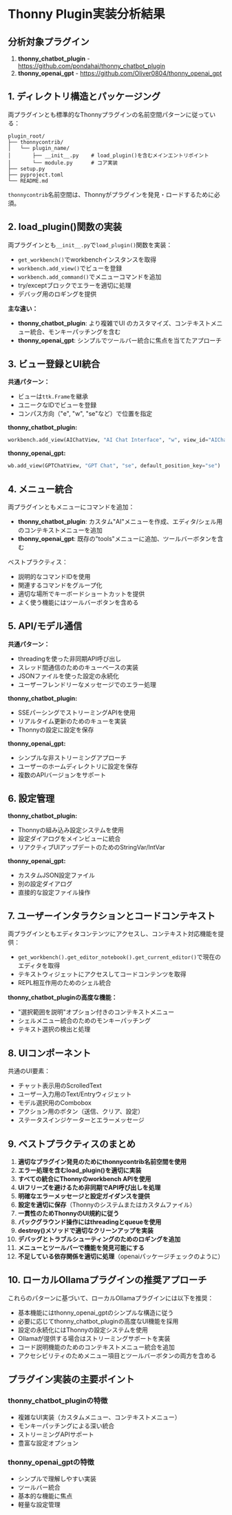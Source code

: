 # Thonny Plugin実装分析結果

## 分析対象プラグイン
1. **thonny_chatbot_plugin** - https://github.com/pondahai/thonny_chatbot_plugin
2. **thonny_openai_gpt** - https://github.com/Oliver0804/thonny_openai_gpt

## 1. ディレクトリ構造とパッケージング

両プラグインとも標準的なThonnyプラグインの名前空間パターンに従っている：
```
plugin_root/
├── thonnycontrib/
│   └── plugin_name/
│       ├── __init__.py    # load_plugin()を含むメインエントリポイント
│       └── module.py      # コア実装
├── setup.py
├── pyproject.toml
└── README.md
```

`thonnycontrib`名前空間は、Thonnyがプラグインを発見・ロードするために必須。

## 2. load_plugin()関数の実装

両プラグインとも`__init__.py`で`load_plugin()`関数を実装：
- `get_workbench()`でworkbenchインスタンスを取得
- `workbench.add_view()`でビューを登録
- `workbench.add_command()`でメニューコマンドを追加
- try/exceptブロックでエラーを適切に処理
- デバッグ用のロギングを提供

**主な違い：**
- **thonny_chatbot_plugin**: より複雑でUI のカスタマイズ、コンテキストメニュー統合、モンキーパッチングを含む
- **thonny_openai_gpt**: シンプルでツールバー統合に焦点を当てたアプローチ

## 3. ビュー登録とUI統合

**共通パターン：**
- ビューは`ttk.Frame`を継承
- ユニークなIDでビューを登録
- コンパス方向（"e", "w", "se"など）で位置を指定

**thonny_chatbot_plugin:**
```python
workbench.add_view(AIChatView, "AI Chat Interface", "w", view_id="AIChatView")
```

**thonny_openai_gpt:**
```python
wb.add_view(GPTChatView, "GPT Chat", "se", default_position_key="se")
```

## 4. メニュー統合

両プラグインともメニューにコマンドを追加：
- **thonny_chatbot_plugin**: カスタム"AI"メニューを作成、エディタ/シェル用のコンテキストメニューを追加
- **thonny_openai_gpt**: 既存の"tools"メニューに追加、ツールバーボタンを含む

ベストプラクティス：
- 説明的なコマンドIDを使用
- 関連するコマンドをグループ化
- 適切な場所でキーボードショートカットを提供
- よく使う機能にはツールバーボタンを含める

## 5. API/モデル通信

**共通パターン：**
- threadingを使った非同期API呼び出し
- スレッド間通信のためのキューベースの実装
- JSONファイルを使った設定の永続化
- ユーザーフレンドリーなメッセージでのエラー処理

**thonny_chatbot_plugin:**
- SSEパーシングでストリーミングAPIを使用
- リアルタイム更新のためのキューを実装
- Thonnyの設定に設定を保存

**thonny_openai_gpt:**
- シンプルな非ストリーミングアプローチ
- ユーザーのホームディレクトリに設定を保存
- 複数のAPIバージョンをサポート

## 6. 設定管理

**thonny_chatbot_plugin:**
- Thonnyの組み込み設定システムを使用
- 設定ダイアログをメインビューに統合
- リアクティブUIアップデートのためのStringVar/IntVar

**thonny_openai_gpt:**
- カスタムJSON設定ファイル
- 別の設定ダイアログ
- 直接的な設定ファイル操作

## 7. ユーザーインタラクションとコードコンテキスト

両プラグインともエディタコンテンツにアクセスし、コンテキスト対応機能を提供：
- `get_workbench().get_editor_notebook().get_current_editor()`で現在のエディタを取得
- テキストウィジェットにアクセスしてコードコンテンツを取得
- REPL相互作用のためのシェル統合

**thonny_chatbot_pluginの高度な機能：**
- "選択範囲を説明"オプション付きのコンテキストメニュー
- シェルメニュー統合のためのモンキーパッチング
- テキスト選択の検出と処理

## 8. UIコンポーネント

共通のUI要素：
- チャット表示用のScrolledText
- ユーザー入力用のText/Entryウィジェット
- モデル選択用のCombobox
- アクション用のボタン（送信、クリア、設定）
- ステータスインジケーターとエラーメッセージ

## 9. ベストプラクティスのまとめ

1. **適切なプラグイン発見のためにthonnycontrib名前空間を使用**
2. **エラー処理を含むload_plugin()を適切に実装**
3. **すべての統合にThonnyのworkbench APIを使用**
4. **UIフリーズを避けるため非同期でAPI呼び出しを処理**
5. **明確なエラーメッセージと設定ガイダンスを提供**
6. **設定を適切に保存**（Thonnyのシステムまたはカスタムファイル）
7. **一貫性のためThonnyのUI規約に従う**
8. **バックグラウンド操作にはthreadingとqueueを使用**
9. **destroy()メソッドで適切なクリーンアップを実装**
10. **デバッグとトラブルシューティングのためのロギングを追加**
11. **メニューとツールバーで機能を発見可能にする**
12. **不足している依存関係を適切に処理**（openaiパッケージチェックのように）

## 10. ローカルOllamaプラグインの推奨アプローチ

これらのパターンに基づいて、ローカルOllamaプラグインには以下を推奨：
- 基本機能にはthonny_openai_gptのシンプルな構造に従う
- 必要に応じてthonny_chatbot_pluginの高度なUI機能を採用
- 設定の永続化にはThonnyの設定システムを使用
- Ollamaが提供する場合はストリーミングサポートを実装
- コード説明機能のためのコンテキストメニュー統合を追加
- アクセシビリティのためメニュー項目とツールバーボタンの両方を含める

## プラグイン実装の主要ポイント

### thonny_chatbot_pluginの特徴
- 複雑なUI実装（カスタムメニュー、コンテキストメニュー）
- モンキーパッチングによる深い統合
- ストリーミングAPIサポート
- 豊富な設定オプション

### thonny_openai_gptの特徴
- シンプルで理解しやすい実装
- ツールバー統合
- 基本的な機能に焦点
- 軽量な設定管理